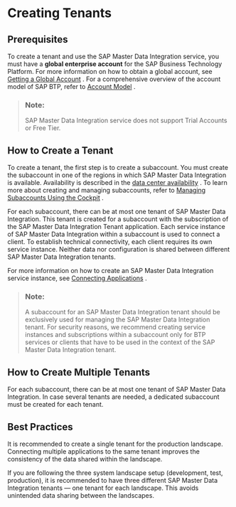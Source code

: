 <!-- loio6e3b768903744f04a98915c3a3ab2223 -->

# Creating Tenants



<a name="loio6e3b768903744f04a98915c3a3ab2223__prerequisites"/>

## Prerequisites

To create a tenant and use the SAP Master Data Integration service, you must have a **global enterprise account** for the SAP Business Technology Platform. For more information on how to obtain a global account, see [Getting a Global Account](https://help.sap.com/docs/btp/sap-business-technology-platform/getting-global-account) . For a comprehensive overview of the account model of SAP BTP, refer to [Account Model](https://help.sap.com/docs/btp/sap-business-technology-platform/account-model) .

> ### Note:  
> SAP Master Data Integration service does not support Trial Accounts or Free Tier.



<a name="loio6e3b768903744f04a98915c3a3ab2223__how-to-create-a-tenant"/>

## How to Create a Tenant

To create a tenant, the first step is to create a subaccount. You must create the subaccount in one of the regions in which SAP Master Data Integration is available. Availability is described in the [data center availability](../about-this-service/data-center-availability-ab183ca.md) . To learn more about creating and managing subaccounts, refer to [Managing Subaccounts Using the Cockpit](https://help.sap.com/docs/btp/sap-business-technology-platform/managing-subaccounts-using-cockpit) .

For each subaccount, there can be at most one tenant of SAP Master Data Integration. This tenant is created for a subaccount with the subscription of the SAP Master Data Integration Tenant application. Each service instance of SAP Master Data Integration within a subaccount is used to connect a client. To establish technical connectivity, each client requires its own service instance. Neither data nor configuration is shared between different SAP Master Data Integration tenants.

For more information on how to create an SAP Master Data Integration service instance, see [Connecting Applications](connecting-applications-69ae614.md) .

> ### Note:  
> A subaccount for an SAP Master Data Integration tenant should be exclusively used for managing the SAP Master Data Integration tenant. For security reasons, we recommend creating service instances and subscriptions within a subaccount only for BTP services or clients that have to be used in the context of the SAP Master Data Integration tenant.



<a name="loio6e3b768903744f04a98915c3a3ab2223__how-to-create-multiple-tenants"/>

## How to Create Multiple Tenants

For each subaccount, there can be at most one tenant of SAP Master Data Integration. In case several tenants are needed, a dedicated subaccount must be created for each tenant.



<a name="loio6e3b768903744f04a98915c3a3ab2223__best-practices"/>

## Best Practices

It is recommended to create a single tenant for the production landscape. Connecting multiple applications to the same tenant improves the consistency of the data shared within the landscape.

If you are following the three system landscape setup \(development, test, production\), it is recommended to have three different SAP Master Data Integration tenants — one tenant for each landscape. This avoids unintended data sharing between the landscapes.

